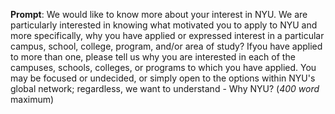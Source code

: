 __Prompt__: We would like to know more about your interest in NYU. We are particularly interested in knowing what motivated you to apply to NYU and more specifically, why you have applied or expressed interest in a particular campus, school, college, program, and/or area of study? Ifyou have applied to more than one, please tell us why you are interested in each of the campuses, schools, colleges, or programs to which you have applied. You may be focused or undecided, or simply open to the 
options within NYU's global network; regardless, we want to understand - Why NYU? (_400 word_ maximum)